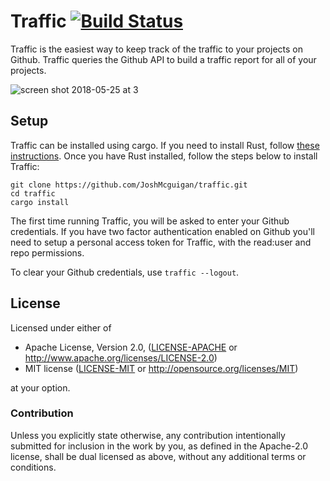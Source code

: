 # Traffic [![Build Status](https://travis-ci.org/JoshMcguigan/traffic.svg?branch=master)](https://travis-ci.org/JoshMcguigan/traffic)

Traffic is the easiest way to keep track of the traffic to your projects on Github. Traffic queries the Github API to build a traffic report for all of your projects.

![screen shot 2018-05-25 at 3](https://user-images.githubusercontent.com/22216761/40568740-4a4f51ee-6031-11e8-814a-b895cdbf38bd.png)

## Setup

Traffic can be installed using cargo. If you need to install Rust, follow [these instructions](https://www.rust-lang.org/en-US/install.html). Once you have Rust installed, follow the steps below to install Traffic:

```
git clone https://github.com/JoshMcguigan/traffic.git
cd traffic
cargo install
```

The first time running Traffic, you will be asked to enter your Github credentials. If you have two factor authentication enabled on Github you'll need to setup a personal access token for Traffic, with the read:user and repo permissions.

To clear your Github credentials, use `traffic --logout`.

## License

Licensed under either of

 * Apache License, Version 2.0, ([LICENSE-APACHE](LICENSE-APACHE) or http://www.apache.org/licenses/LICENSE-2.0)
 * MIT license ([LICENSE-MIT](LICENSE-MIT) or http://opensource.org/licenses/MIT)

at your option.

### Contribution

Unless you explicitly state otherwise, any contribution intentionally submitted
for inclusion in the work by you, as defined in the Apache-2.0 license, shall be dual licensed as above, without any
additional terms or conditions.

